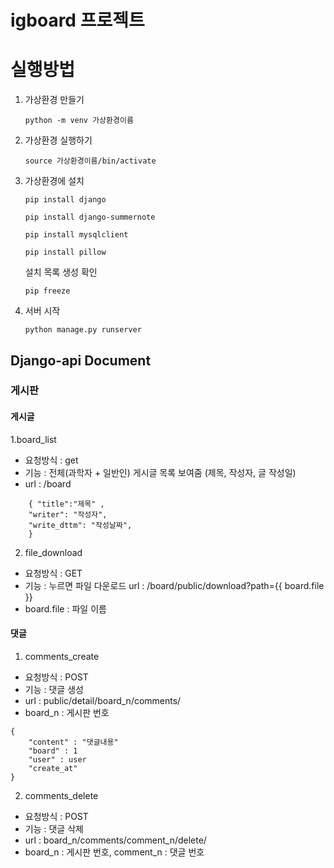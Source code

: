 # igboard 프로젝트

# 실행방법

1. 가상환경 만들기
    
    `python -m venv 가상환경이름`
    
2. 가상환경 실행하기
    
    `source 가상환경이름/bin/activate`
    
3. 가상환경에 설치
    
    `pip install django`
    
    `pip install django-summernote`
    
    `pip install mysqlclient`
    
    `pip install pillow`
    
    설치 목록 생성 확인
    
    `pip freeze`
    
4. 서버 시작
    
    `python manage.py runserver`

## Django-api Document

### 게시판
#### 게시글
1.board_list
- 요청방식 : get
- 기능 : 전체(과학자 + 일반인) 게시글 목록 보여줌 (제목, 작성자, 글 작성일)
- url : /board
```
    { "title":"제목" ,
    "writer": "작성자",
    "write_dttm": "작성날짜",
    }
```
2. file_download
- 요청방식 : GET
- 기능 : 누르면 파일 다운로드
url : /board/public/download?path={{ board.file }}
- board.file : 파일 이름

#### 댓글
1. comments_create
- 요청방식 : POST
- 기능 : 댓글 생성
- url : public/detail/board_n/comments/
- board_n : 게시판 번호
```
{
    "content" : "댓글내용"
    "board" : 1
    "user" : user
    "create_at"
}
```
2. comments_delete
- 요청방식 : POST
- 기능 : 댓글 삭제
- url : board_n/comments/comment_n/delete/
- board_n : 게시판 번호, comment_n : 댓글 번호
